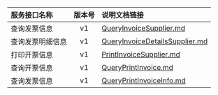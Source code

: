   
| 服务接口名称 | 版本号 | 说明文档链接 |  
| :----------------- | :-----: | :---------------- |  
| 查询发票信息 | v1 | [QueryInvoiceSupplier.md](https://github.com/Zhang-Monica/gitMd/blob/master/EpeisSupp/SuppInvoiceServer/QueryInvoiceSupplier.md) |  
| 查询发票明细信息 | v1 | [QueryInvoiceDetailsSupplier.md](https://github.com/Zhang-Monica/gitMd/blob/master/EpeisSupp/SuppInvoiceServer/QueryInvoiceDetailsSupplier.md) |  
| 打印开票信息 | v1 | [PrintInvoiceSupplier.md](https://github.com/Zhang-Monica/gitMd/blob/master/EpeisSupp/SuppInvoiceServer/PrintInvoiceSupplier.md) |  
| 查询开票信息 | v1 | [QueryPrintInvoice.md](https://github.com/Zhang-Monica/gitMd/blob/master/EpeisSupp/SuppInvoiceServer/QueryPrintInvoice.md) |  
| 查询发票信息 | v1 | [QueryPrintInvoiceInfo.md](https://github.com/Zhang-Monica/gitMd/blob/master/EpeisSupp/SuppInvoiceServer/QueryPrintInvoiceInfo.md) |  
  
